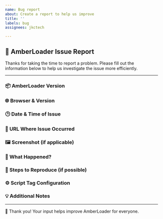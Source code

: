 ```yaml
---
name: Bug report
about: Create a report to help us improve
title: ''
labels: bug
assignees: jkctech

---
```


## 🐛 AmberLoader Issue Report

Thanks for taking the time to report a problem. Please fill out the information below to help us investigate the issue more efficiently.

---

### 📦 AmberLoader Version
<!-- e.g. 1.2.2 -->

### 🌐 Browser & Version
<!-- e.g. Chrome 124.0.6367.91, Firefox 115.3 -->

### 🕒 Date & Time of Issue


### 🔗 URL Where Issue Occurred
<!-- The full page URL where AmberLoader failed -->

### 🖼️ Screenshot (if applicable)
<!-- Drag and drop or paste your screenshot here -->

### 📝 What Happened?
<!-- Describe what you expected and what actually happened -->

### 🧪 Steps to Reproduce (if possible)
<!-- 
  1. Go to [example URL]
  2. Wait for alert to load
  3. Notice the broken image
-->

### ⚙️ Script Tag Configuration
<!-- Paste your AmberLoader <script> tag or describe the settings used if you are the admin-->

### 💡 Additional Notes
<!-- Any console errors, network logs, ad blockers, custom CSS, etc. -->

---

🙏 Thank you! Your input helps improve AmberLoader for everyone.
